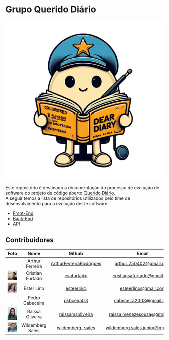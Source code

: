 # Grupo Querido Diário

<img src="./images/mascote.png" />

Este repositório é destinado a documentação do processo de evolução de software do projeto de código aberto [Querido Diário](https://queridodiario.ok.org.br/).  
A seguir temos a lista de repositórios utilizados pelo time de desenvolvimento para a evolução deste software:

* [Front-End](https://github.com/Wildemberg-Projects/querido-diario-frontend)
* [Back-End](https://github.com/Wildemberg-Projects/querido-diario-backend)
* [API](https://github.com/Wildemberg-Projects/querido-diario-api)


## Contribuidores
| Foto | Nome | Github | Email |
| :--: | :--: | :----: | :---: |
| | Arthur Ferreira | [ArthurFerreiraRodrigues](https://github.com/ArthurFerreiraRodrigues) | arthur.250402@gmail.com |
| <img src="./images/cristian.jpeg" width="200px" />  | Cristian Furtado | [csafurtado](https://github.com/csafurtado) | cristiansafurtado@gmail.com |
| <img src="./images/ester.jpg" width="200px" /> | Ester Lino | [esteerlino](https://github.com/esteerlino) | esteerlino@gmail.com |
| | Pedro Cabeceira | [pkbceira03](https://github.com/pkbceira03) | cabeceira2003@gmail.com |
| <img src="./images/raissa.jpeg" width="200px" />| Raissa Oliveira | [raissamsoliveira](https://github.com/raissamsoliveira) | raissa.menezesousa@gmail.com |
| <img src="./images/will.jpeg" width="200px" /> | Wildemberg Sales | [wildemberg-sales](https://github.com/wildemberg-sales) | wildemberg.sales.junior@gmail.com | 
